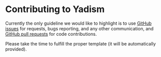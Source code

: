 # Contributing to Yadism

Currently the only guideline we would like to highlight is to use
[GitHub issues](https://github.com/N3PDF/yadism/issues) for requests, bugs reporting, and any
other communication, and [GitHub pull requests](https://github.com/N3PDF/yadism/pulls) for code
contributions.

Please take the time to fulfill the proper template (it will be automatically provided).
